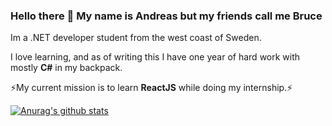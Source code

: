 ### Hello there 👋 My name is Andreas but my friends call me Bruce



Im a .NET developer student from the west coast of Sweden. 

I love learning, and as of writing this I have one year of hard work with mostly **C#** in my backpack.

⚡My current mission is to learn **ReactJS** while doing my internship.⚡

[![Anurag's github stats](https://github-readme-stats.vercel.app/api?theme=react&username=andreasbrochs)](https://github.com/anuraghazra/github-readme-stats)



<!--
**AndreasBrochs/AndreasBrochs** is a ✨ _special_ ✨ repository because its `README.md` (this file) appears on your GitHub profile.

Here are some ideas to get you started:

- 🔭 I’m currently working on ...
- 🌱 I’m currently learning ...
- 👯 I’m looking to collaborate on ...
- 🤔 I’m looking for help with ...
- 💬 Ask me about ...
- 📫 How to reach me: ...
- 😄 Pronouns: ...
- ⚡ Fun fact: ...
-->
